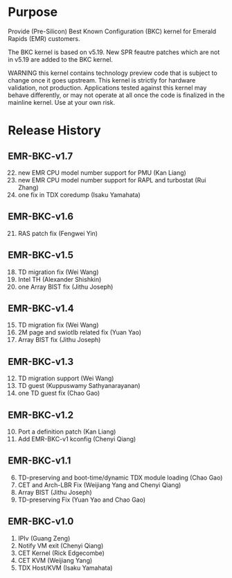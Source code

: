 Purpose
=======
Provide (Pre-Silicon) Best Known Configuration (BKC) kernel for Emerald Rapids
(EMR) customers.

The BKC kernel is based on v5.19. New SPR feautre patches which are not
in v5.19 are added to the BKC kernel.

WARNING this kernel contains technology preview code that is
subject to change once it goes upstream. This kernel is
strictly for hardware validation, not production. Applications
tested against this kernel may behave differently, or may not
operate at all once the code is finalized in the mainline kernel.
Use at your own risk.

Release History
===============

EMR-BKC-v1.7
------------
22. new EMR CPU model number support for PMU (Kan Liang)
23. new EMR CPU model number support for RAPL and turbostat (Rui Zhang)
24. one fix in TDX coredump (Isaku Yamahata)

EMR-BKC-v1.6
------------
21. RAS patch fix (Fengwei Yin)

EMR-BKC-v1.5
------------
18. TD migration fix (Wei Wang)
19. Intel TH (Alexander Shishkin)
20. one Array BIST fix (Jithu Joseph)

EMR-BKC-v1.4
------------
15. TD migration fix (Wei Wang)
16. 2M page and swiotlb related fix (Yuan Yao)
17. Array BIST fix (Jithu Joseph)

EMR-BKC-v1.3
------------
12. TD migration support (Wei Wang)
13. TD guest (Kuppuswamy Sathyanarayanan)
14. one TD guest fix (Chao Gao)

EMR-BKC-v1.2
------------
10. Port a definition patch (Kan Liang)
11. Add EMR-BKC-v1 kconfig (Chenyi Qiang)

EMR-BKC-v1.1
------------
6. TD-preserving and boot-time/dynamic TDX module loading (Chao Gao)
7. CET and Arch-LBR Fix (Weijiang Yang and Chenyi Qiang)
8. Array BIST (Jithu Joseph)
9. TD-preserving Fix (Yuan Yao and Chao Gao)

EMR-BKC-v1.0
------------
1. IPIv (Guang Zeng)
2. Notify VM exit (Chenyi Qiang)
3. CET Kernel (Rick Edgecombe)
4. CET KVM (Weijiang Yang)
5. TDX Host/KVM (Isaku Yamahata)

